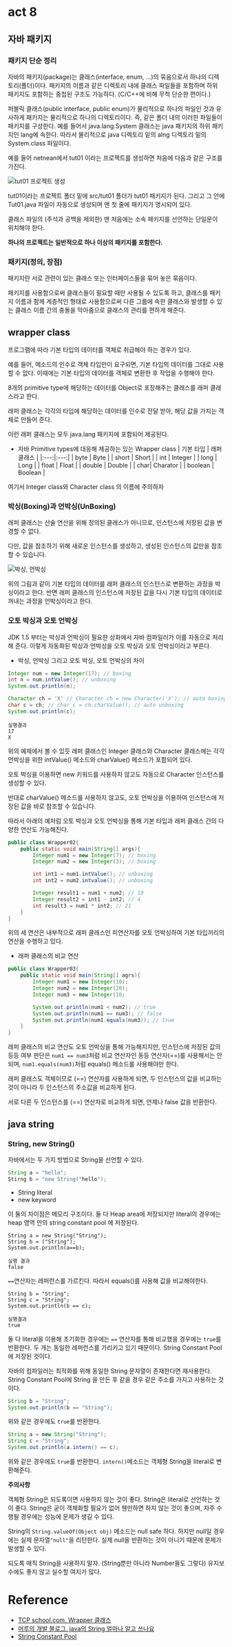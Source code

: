 # act 8

## 자바 패키지
### 패키지 단순 정리
자바의 패키지(package)는 클래스(interface, enum, ...)의 묶음으로서 하나의 디렉토리(폴더)이다. 패키지의 이름과 같은 디렉토리 내에 클래스 파일들을 포함하며 하위 패키지도 포함하는 중첩된 구조도 가능하다. (C/C++에 비해 무척 단순한 편이다.)

퍼블릭 클래스(public interface, public enum)가 물리적으로 하나의 파일인 것과 유사하게 패키지는 물리적으로 하나의 디렉토리이다. 즉, 같은 폴더 내의 이러한 파일들이 패키지를 구성한다. 예를 들어서 java.lang.System 클래스는 java 패키지의 하위 패키지인 lang에 속한다. 따라서 물리적으로 java 디렉토리 밑의 alng 디렉토리 밑의 System.class 파일이다.

예를 들어 netnean에서 tut01 이라는 프로젝트를 생성하면 처음에 다음과 같은 구조를 가진다.

![tut01 프로젝트 생성](https://lh5.googleusercontent.com/YZ3TqdhepqBbpLO2Xv7XkxSHWYZfWOiQzPh28kkJRtgK2AmV3VPbd2BMggyIsV369ZDAhuhu44QJsFTavj8M5xNBr5zQeves3SuK8Rp0Fpk925-sbc02TUUTFRtIYDfZ667I9Io)

tut01이라는 프로젝트 폴더 밑에 src/tut01 폴더가 tut01 패키지가 된다. 그리고 그 안에 Tut01.java 파일이 자동으로 생성되며 맨 첫 줄에 패키지가 명시되어 있다.

클래스 파일의 (주석과 공백을 제외한) 맨 처음에는 소속 패키지를 선언하는 단일문이 위치해야 한다.

**하나의 프로젝트는 일반적으로 하나 이상의 패키지를 포함한다.**

### 패키지(정의, 장점)
패키지란 서로 관련이 있는 클래스 또는 인터페이스들을 묶어 놓은 묶음이다. 

패키지를 사용함으로써 클래스들이 필요할 때만 사용될 수 있도록 하고, 클래스를 패키지 이름과 함께 계층적인 형태로 사용함으로써 다른 그룹에 속한 클래스와 발생할 수 있는 클래스 이름 간의 충돌을 막아줌으로 클래스의 관리를 편하게 해준다.

## wrapper class
프로그램에 따라 기본 타입의 데이터를 객체로 취급해야 하는 경우가 있다.

예를 들어, 메소드의 인수로 객체 타입만이 요구되면, 기본 타입의 데이터를 그대로 사용할 수 없다. 이때에는 기본 타입의 데이터를 객체로 변환한 후 작업을 수행해야 한다.

8개의 primitive type에 해당하는 데이터를 Object로 포장해주는 클래스를 래퍼 클래스라고 한다.

래퍼 클래스는 각각의 타입에 해당하는 데이터를 인수로 전달 받아, 해당 값을 가지는 객체로 만들어 준다.

이런 래퍼 클래스는 모두 java.lang 패키지에 포함되어 제공된다.

- 자바 Primitive types에 대응해 제공하는 있는 Wrapper class
| 기본 타입 | 래퍼 클래스 |
|:---:|:---:|
| byte | Byte |
| short | Short |
| int | Integer |
| long | Long |
| float | Float |
| double | Double |
| char| Charator |
| boolean | Boolean |

여기서 Integer class와 Character class 의 이름에 주의하자

### 박싱(Boxing)과 언박싱(UnBoxing)
래퍼 클래스는 산술 연산을 위해 정의된 클래스가 아니므로, 인스턴스에 저장된 값을 변경할 수 없다.

다만, 값을 참조하기 위해 새로운 인스턴스를 생성하고, 생성된 인스턴스의 값만을 참조할 수 있습니다.

![박싱, 언박싱](http://www.tcpschool.com/lectures/img_java_boxing_unboxing.png)

위의 그림과 같이 기본 타입의 데이터를 래퍼 클래스의 인스턴스로 변환하는 과정을 박싱이라고 한다. 반면 래퍼 클래스의 인스턴스에 저장된 값을 다시 기본 타입의 데이터로 꺼내는 과정을 언박싱이라고 한다.

### 오토 박싱과 오토 언박싱
JDK 1.5 부터는 박싱과 언박싱이 필요한 상화에서 자바 컴파일러가 이를 자동으로 처리해 준다. 이렇게 자동화된 박싱과 언박싱을 오토 박싱과 오토 언박싱이라고 부른다.

- 박싱, 언박싱 그리고 오토 박싱, 오토 언박싱의 차이
```java
Integer num = new Integer(17); // boxing
int n = num.intValue(); // unboxing
System.out.println(n);

Character ch = 'X' // Character ch = new Character('X'); // auto boxing
char c = ch; // char c = ch.charValue(); // auto unboxing
System.out.println(c);
```

```
실행결과
17
X
```

위의 예제에서 볼 수 있듯 래퍼 클래스인 Integer 클래스와 Character 클래스에는 각각 언박싱을 위한 intValue() 메소드와 charValue() 메소드가 포함되어 있다.

오토 박싱을 이용하면 new 키워드를 사용하지 않고도 자동으로 Character 인스턴스를 생성할 수 있다.

반대로 charValue() 메소드를 사용하지 않고도, 오토 언박싱을 이용하여 인스턴스에 저장된 값을 바로 참조할 수 있습니다.

따라서 아래의 예처럼 오토 박싱과 오토 언박싱을 통해 기본 타입과 래퍼 클래스 간의 다양한 연산도 가능해진다.

```java
public class Wrapper02{
    public static void main(String[] args){
        Integer num1 = new Integer(7); // boxing
        Integer num2 = new Integer(3); // boxing

        int int1 = num1.intValue(); // unboxing
        int int2 = num2.intvalue(); // unboxing

        Integer result1 = num1 + num2; // 10
        Integer result2 = int1 - int2; // 4
        int result3 = num1 * int2; // 21
    }
}
```

위의 세 연산은 내부적으로 래퍼 클래스인 피연산자를 오토 언박싱하여 기본 타입끼리의 연산을 수행하고 있다.

- 래퍼 클래스의 비교 연산
```java
public class Wrapper03{
    public static void main(String[] agrs){
        Integer num1 = new Integer(10);
        Integer num2 = new Integer(20);
        Integer num3 = new Integer(10;

        System.out.println(num1 < num2); // true
        System.out.println(num1 == num3); // false
        System.out.println(num1.equals(num3)); // true
    }
}
```

래퍼 클래스의 비교 연산도 오토 언박싱을 통해 가능해지지만, 인스턴스에 저장된 값의 등등 여부 판단은 ```num1 == num3```처럼 비교 연산자인 동등 연산자(==)를 사용해서는 안 되며, ```num1.equals(num3)```처럼 equals() 메소드를 사용해야만 한다.

래퍼 클래스도 객체이므로 (==) 연산자를 사용하게 되면, 두 인스턴스의 값을 비교하는 것이 아니라 두 인스턴스의 주소값을 비교하게 된다.

서로 다른 두 인스턴스를 (==) 연산자로 비교하게 되면, 언제나 false 값을 반환한다.

## java string

### String, new String()
자바에서는 두 가지 방법으로 String을 선언할 수 있다.
```java
String a = "hello";
Stirng b = "new String("hello");
```

- String literal
- new keyword

이 둘의 차이점은 메모리 구조이다.
둘 다 Heap area에 저장되지만 literal의 경우에는 heap 영역 안의 string constant pool 에 저장된다.

```
String a = new String("String");
String b = ("String");
System.out.println(a==b);
```

```
실행 결과
false
```

```==```연산자는 레퍼런스를 가르킨다. 따라서 equals()를 사용해 값을 비교해야한다.

```
String b = "String";
String c = "String";
System.out.println(b == c);
```

```
실행결과
true
```

둘 다 literal을 이용해 초기화한 경우에는 ```==``` 연산자를 통해 비교했을 경우에는 ```true```를 반환한다. 두 개는 동일한 레퍼런스를 가리키고 있기 때문이다. String Constant Pool에 저장된 것이다. 

자바의 컴파일러는 최적화를 위해 동일한 String 문자열이 존재한다면 재사용한다. String Constant Pool에 String 을 만든 후 같을 경우 같은 주소를 가지고 사용하는 것이다.

```java
String b = "String";
System.out.println(b == "String");
```
위와 같은 경우에도 ```true```를 반환한다.

```java
String a = new String("String");
String c = "String";
System.out.println(a.intern() == c);
```
위와 같은 경우에도 ```true```를 반환한다.
```intern()```메소드는 객체형 String을 literal로 변환해준다.

**주의사항**

객체형 String은 되도록이면 사용하지 않는 것이 좋다. String은 literal로 선언하는 것이 좋다. String은 굳이 객체화할 필요가 없어 웬만하면 하지 않는 것이 좋으며, 자주 수행될 경우에는 성능에 문제가 생길 수 있다.

String의 ```String.valueOf(Object obj)``` 메소드는 null safe 하다. 하지만 null일 경우에는 실제 문자열```"null"```을 리턴한다. 실제 null을 반환하는 것이 아니기 때문에 문제가 발생할 수 있다.

되도록 매직 String을 사용하지 말자. (String뿐만 아니라 Number들도 그렇다) 유지보수에도 좋지 않고 실수할 여지가 많다.



# Reference
- [TCP school.com. Wrapper 클래스](http://www.tcpschool.com/java/java_api_wrapper)
- [머루의 개발 블로그. java의 String 얼마나 알고 쓰나요](http://wonwoo.ml/index.php/post/1666)
- [String Constant Pool](https://starkying.tistory.com/entry/what-is-java-string-pool)